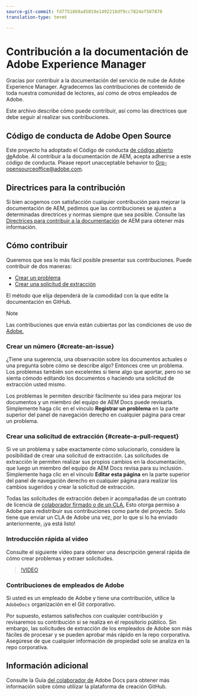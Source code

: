 ```yaml
---
source-git-commit: fd7751869a45019e1492218df9cc7824ef507870
translation-type: tm+mt

---
```

# Contribución a la documentación de Adobe Experience Manager

Gracias por contribuir a la documentación del servicio de nube de Adobe Experience Manager. Agradecemos las contribuciones de contenido de toda nuestra comunidad de lectores, así como de otros empleados de Adobe.

Este archivo describe cómo puede contribuir, así como las directrices que debe seguir al realizar sus contribuciones.

## Código de conducta de Adobe Open Source

Este proyecto ha adoptado el Código de conducta [de código abierto de](code-of-conduct.md)Adobe. Al contribuir a la documentación de AEM, acepta adherirse a este código de conducta. Please report unacceptable behavior to [Grp-opensourceoffice@adobe.com](mailto:Grp-opensourceoffice@adobe.com).

## Directrices para la contribución

Si bien acogemos con satisfacción cualquier contribución para mejorar la documentación de AEM, pedimos que las contribuciones se ajusten a determinadas directrices y normas siempre que sea posible. Consulte las [Directrices para contribuir a la documentación](guidelines.md) de AEM para obtener más información.

## Cómo contribuir

Queremos que sea lo más fácil posible presentar sus contribuciones. Puede contribuir de dos maneras:

* [Crear un problema](#create-an-issue)
* [Crear una solicitud de extracción](#create-a-pull-request)

El método que elija dependerá de la comodidad con la que edite la documentación en GitHub.

>[!NOTE]
>
>Las contribuciones que envía están cubiertas por las condiciones de uso de [Adobe.](https://www.adobe.com/legal/terms.html)

### Crear un número {#create-an-issue}

¿Tiene una sugerencia, una observación sobre los documentos actuales o una pregunta sobre cómo se describe algo? Entonces cree un problema. Los problemas también son excelentes si tiene algo que aportar, pero no se sienta cómodo editando los documentos o haciendo una solicitud de extracción usted mismo.

Los problemas le permiten describir fácilmente su idea para mejorar los documentos y un miembro del equipo de AEM Docs puede revisarla. Simplemente haga clic en el vínculo **Registrar un problema** en la parte superior del panel de navegación derecho en cualquier página para crear un problema.

### Crear una solicitud de extracción {#create-a-pull-request}

Si ve un problema y sabe exactamente cómo solucionarlo, considere la posibilidad de crear una solicitud de extracción. Las solicitudes de extracción le permiten realizar sus propios cambios en la documentación, que luego un miembro del equipo de AEM Docs revisa para su inclusión. Simplemente haga clic en el vínculo **Editar esta página** en la parte superior del panel de navegación derecho en cualquier página para realizar los cambios sugeridos y crear la solicitud de extracción.

Todas las solicitudes de extracción deben ir acompañadas de un contrato de licencia de [colaborador firmado o de un CLA.](https://opensource.adobe.com/cla.html)  Esto otorga permiso a Adobe para redistribuir sus contribuciones como parte del proyecto. Solo tiene que enviar un CLA de Adobe una vez, por lo que si lo ha enviado anteriormente, ¡ya está listo!

### Introducción rápida al vídeo

Consulte el siguiente vídeo para obtener una descripción general rápida de cómo crear problemas y extraer solicitudes.

>[!VIDEO](https://video.tv.adobe.com/v/27069)

### Contribuciones de empleados de Adobe

Si usted es un empleado de Adobe y tiene una contribución, utilice la `AdobeDocs` organización en el Git corporativo.

Por supuesto, estamos satisfechos con cualquier contribución y revisaremos su contribución si se realiza en el repositorio público. Sin embargo, las solicitudes de extracción de los empleados de Adobe son más fáciles de procesar y se pueden aprobar más rápido en la repo corporativa. Asegúrese de que cualquier información de propiedad solo se analiza en la repo corporativa.

## Información adicional

Consulte la Guía [del colaborador de](https://docs.adobe.com/help/en/contributor/contributor-guide/introduction.html) Adobe Docs para obtener más información sobre cómo utilizar la plataforma de creación GitHub.